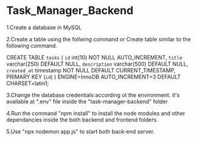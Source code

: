 # Task_Manager_Backend
1.Create a database in MySQL

2.Create a table using the follwing command or Create table similar to the following command.

CREATE TABLE `tasks` (
  `id` int(10) NOT NULL AUTO_INCREMENT,
  `title` varchar(250) DEFAULT NULL,
  `description` varchar(500) DEFAULT NULL,
  `created_at` timestamp NOT NULL DEFAULT CURRENT_TIMESTAMP,
  PRIMARY KEY (`id`)
) ENGINE=InnoDB AUTO_INCREMENT=3 DEFAULT CHARSET=latin1;

3.Change the database credentials according ot the environment. it's available at ".env" file inside the "task-manager-backend" folder

4.Run the command "npm install" to install the node modules and other dependancies inside the both backend and frontend folders.

5.Use "npx nodemon app.js" to start both back-end server.

